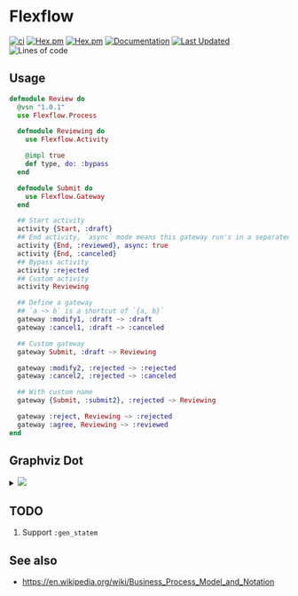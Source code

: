 # Flexflow

[![ci](https://github.com/clszzyh/flexflow/workflows/ci/badge.svg)](https://github.com/clszzyh/flexflow/actions)
[![Hex.pm](https://img.shields.io/hexpm/v/flexflow)](http://hex.pm/packages/flexflow)
[![Hex.pm](https://img.shields.io/hexpm/dt/flexflow)](http://hex.pm/packages/flexflow)
[![Documentation](https://img.shields.io/badge/hexdocs-latest-blue.svg)](https://hexdocs.pm/flexflow/readme.html)
[![Last Updated](https://img.shields.io/github/last-commit/clszzyh/flexflow.svg)](https://github.com/clszzyh/flexflow/commits/master)
![Lines of code](https://img.shields.io/tokei/lines/github/clszzyh/flexflow)

<!-- MDOC -->

## Usage

```elixir
defmodule Review do
  @vsn "1.0.1"
  use Flexflow.Process

  defmodule Reviewing do
    use Flexflow.Activity

    @impl true
    def type, do: :bypass
  end

  defmodule Submit do
    use Flexflow.Gateway
  end

  ## Start activity
  activity {Start, :draft}
  ## End activity, `async` mode means this gateway run's in a separated elixir process.
  activity {End, :reviewed}, async: true
  activity {End, :canceled}
  ## Bypass activity
  activity :rejected
  ## Custom activity
  activity Reviewing

  ## Define a gateway
  ## `a ~> b` is a shortcut of `{a, b}`
  gateway :modify1, :draft ~> :draft
  gateway :cancel1, :draft ~> :canceled

  ## Custom gateway
  gateway Submit, :draft ~> Reviewing

  gateway :modify2, :rejected ~> :rejected
  gateway :cancel2, :rejected ~> :canceled

  ## With custom name
  gateway {Submit, :submit2}, :rejected ~> Reviewing

  gateway :reject, Reviewing ~> :rejected
  gateway :agree, Reviewing ~> :reviewed
end
```

<!-- MDOC -->

## Graphviz Dot

<details>
<summary><img src="https://g.gravizo.com/source/review_mark?https%3A%2F%2Fraw.githubusercontent.com%2Fclszzyh%2Fflexflow%2Fmaster%2FREADME.md"></summary>

```dot
// review_mark
digraph review {
  size ="4,4";
  draft [label="draft",shape=doublecircle,color=".7 .3 1.0"];
  reviewed [label="reviewed",style=bold,shape=circle,color=red];
  canceled [label="canceled",shape=circle,color=red];
  rejected [label="rejected",shape=box];
  reviewing [label="reviewing",shape=box];
  draft -> draft [label="modify1"];
  draft -> canceled [label="cancel1"];
  draft -> reviewing [label="submit_draft"];
  rejected -> rejected [label="modify2"];
  rejected -> canceled [label="cancel2"];
  rejected -> reviewing [label="submit2"];
  reviewing -> rejected [label="reject"];
  reviewing -> reviewed [label="agree"];
}
// review_mark
```
</details>


## TODO

1. Support `:gen_statem`

## See also

* https://en.wikipedia.org/wiki/Business_Process_Model_and_Notation
